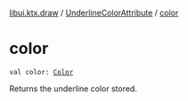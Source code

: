 [libui.ktx.draw](../README.md) / [UnderlineColorAttribute](README.md) / [color](color.md)

# color

`val color: `[`Color`](../-color/README.md)

Returns the underline color stored.

